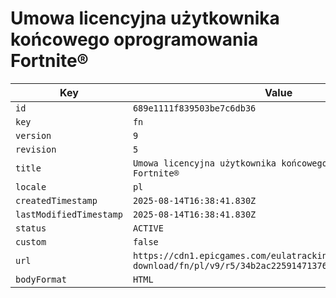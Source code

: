 # Umowa licencyjna użytkownika końcowego oprogramowania Fortnite®

| Key | Value |
| --- | ----- |
| `id` | `689e1111f839503be7c6db36` |
| `key` | `fn` |
| `version` | `9` |
| `revision` | `5` |
| `title` | `Umowa licencyjna użytkownika końcowego oprogramowania Fortnite®` |
| `locale` | `pl` |
| `createdTimestamp` | `2025-08-14T16:38:41.830Z` |
| `lastModifiedTimestamp` | `2025-08-14T16:38:41.830Z` |
| `status` | `ACTIVE` |
| `custom` | `false` |
| `url` | `https://cdn1.epicgames.com/eulatracking-download/fn/pl/v9/r5/34b2ac22591471376bb9ea27d5cacf5d.pdf` |
| `bodyFormat` | `HTML` |
